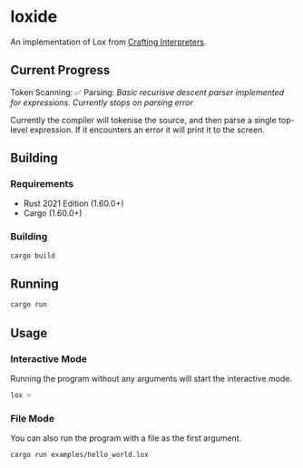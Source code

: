 # loxide

An implementation of Lox from [Crafting Interpreters](http://craftinginterpreters.com/).

## Current Progress

Token Scanning: ✅
Parsing: _Basic recurisve descent parser implemented for expressions. Currently stops on parsing error_

Currently the compiler will tokenise the source, and then parse a single top-level expression. If it encounters an error it will print it to the screen.

## Building

### Requirements

- Rust 2021 Edition (1.60.0+)
- Cargo (1.60.0+)

### Building

```bash
cargo build
```

## Running

```bash
cargo run
```

## Usage

### Interactive Mode

Running the program without any arguments will start the interactive mode.

```bash
lox >
```

### File Mode

You can also run the program with a file as the first argument.

```bash
cargo run examples/hello_world.lox
```
